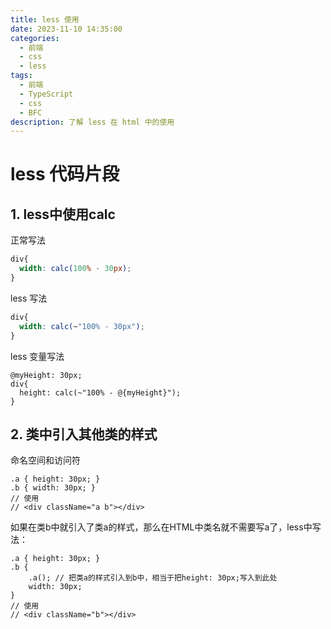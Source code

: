 ```yaml
---
title: less 使用
date: 2023-11-10 14:35:00
categories:
  - 前端
  - css
  - less
tags:
  - 前端
  - TypeScript
  - css
  - BFC
description: 了解 less 在 html 中的使用
---
```


# less 代码片段

## 1. less中使用calc

正常写法

```css
div{
  width: calc(100% - 30px);
}
```

less 写法

```css
div{
  width: calc(~"100% - 30px");
}
```

less 变量写法

```less
@myHeight: 30px;
div{
  height: calc(~"100% - @{myHeight}");
}
```



## 2. 类中引入其他类的样式

命名空间和访问符

```less
.a { height: 30px; }
.b { width: 30px; }
// 使用
// <div className="a b"></div>
```

如果在类b中就引入了类a的样式，那么在HTML中类名就不需要写a了，less中写法：

```less
.a { height: 30px; }
.b {
    .a(); // 把类a的样式引入到b中，相当于把height: 30px;写入到此处
    width: 30px;
}
// 使用
// <div className="b"></div>
```

